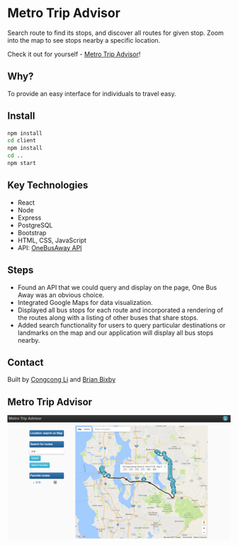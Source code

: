 # Metro Trip Advisor

Search route to find its stops, and discover all routes for given stop. Zoom into the map to see stops nearby a specific location.

Check it out for yourself - [Metro Trip Advisor](https://metro-trip-advisor.herokuapp.com/)!

## Why?

To provide an easy interface for individuals to travel easy.

## Install

```sh
npm install
cd client
npm install
cd ..
npm start
```

## Key Technologies

* React
* Node
* Express
* PostgreSQL
* Bootstrap
* HTML, CSS, JavaScript
* API: [OneBusAway API](http://developer.onebusaway.org/modules/onebusaway-application-modules/current/api/where/index.html)

## Steps
* Found an API that we could query and display on the page, One Bus Away was an obvious choice.
* Integrated Google Maps for data visualization.
* Displayed all bus stops for each route and incorporated a rendering of the routes along with a listing of other buses that share stops.
* Added search functionality for users to query particular destinations or landmarks on the map and our application will display all bus stops nearby.

## Contact

Built by [Congcong Li](https://www.linkedin.com/in/congcongli222/) and [Brian Bixby](https://www.linkedin.com/in/brianbixby1/)

## Metro Trip Advisor
<img src="./client/src/img/screenshot.png">
